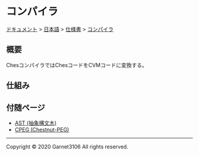 # コンパイラ

[ドキュメント](../../../index.md) > [日本語](../../index.md) > [仕様書](../index.md) > [コンパイラ](./index.md)

## 概要

ChesコンパイラではChesコードをCVMコードに変換する。

## 仕組み

## 付随ページ

- [AST (抽象構文木)](./ast/index.md)
- [CPEG (Chestnut-PEG)](./ast/index.md)

---

Copyright © 2020 Garnet3106 All rights reserved.
